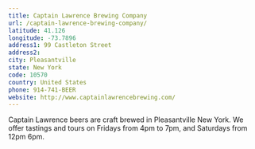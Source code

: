 ```yaml
---
title: Captain Lawrence Brewing Company
url: /captain-lawrence-brewing-company/
latitude: 41.126
longitude: -73.7896
address1: 99 Castleton Street
address2: 
city: Pleasantville
state: New York
code: 10570
country: United States
phone: 914-741-BEER
website: http://www.captainlawrencebrewing.com/
---
```

Captain Lawrence beers are craft brewed in Pleasantville New York. We offer tastings and tours on Fridays from 4pm to 7pm, and Saturdays from 12pm  6pm.
